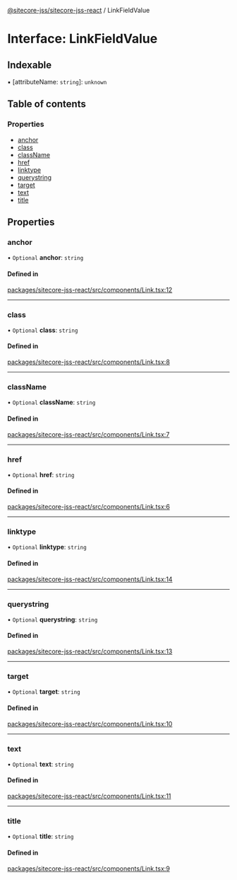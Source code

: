 [@sitecore-jss/sitecore-jss-react](../README.md) / LinkFieldValue

# Interface: LinkFieldValue

## Indexable

▪ [attributeName: `string`]: `unknown`

## Table of contents

### Properties

- [anchor](LinkFieldValue.md#anchor)
- [class](LinkFieldValue.md#class)
- [className](LinkFieldValue.md#classname)
- [href](LinkFieldValue.md#href)
- [linktype](LinkFieldValue.md#linktype)
- [querystring](LinkFieldValue.md#querystring)
- [target](LinkFieldValue.md#target)
- [text](LinkFieldValue.md#text)
- [title](LinkFieldValue.md#title)

## Properties

### anchor

• `Optional` **anchor**: `string`

#### Defined in

[packages/sitecore-jss-react/src/components/Link.tsx:12](https://github.com/Sitecore/jss/blob/139f50a01/packages/sitecore-jss-react/src/components/Link.tsx#L12)

___

### class

• `Optional` **class**: `string`

#### Defined in

[packages/sitecore-jss-react/src/components/Link.tsx:8](https://github.com/Sitecore/jss/blob/139f50a01/packages/sitecore-jss-react/src/components/Link.tsx#L8)

___

### className

• `Optional` **className**: `string`

#### Defined in

[packages/sitecore-jss-react/src/components/Link.tsx:7](https://github.com/Sitecore/jss/blob/139f50a01/packages/sitecore-jss-react/src/components/Link.tsx#L7)

___

### href

• `Optional` **href**: `string`

#### Defined in

[packages/sitecore-jss-react/src/components/Link.tsx:6](https://github.com/Sitecore/jss/blob/139f50a01/packages/sitecore-jss-react/src/components/Link.tsx#L6)

___

### linktype

• `Optional` **linktype**: `string`

#### Defined in

[packages/sitecore-jss-react/src/components/Link.tsx:14](https://github.com/Sitecore/jss/blob/139f50a01/packages/sitecore-jss-react/src/components/Link.tsx#L14)

___

### querystring

• `Optional` **querystring**: `string`

#### Defined in

[packages/sitecore-jss-react/src/components/Link.tsx:13](https://github.com/Sitecore/jss/blob/139f50a01/packages/sitecore-jss-react/src/components/Link.tsx#L13)

___

### target

• `Optional` **target**: `string`

#### Defined in

[packages/sitecore-jss-react/src/components/Link.tsx:10](https://github.com/Sitecore/jss/blob/139f50a01/packages/sitecore-jss-react/src/components/Link.tsx#L10)

___

### text

• `Optional` **text**: `string`

#### Defined in

[packages/sitecore-jss-react/src/components/Link.tsx:11](https://github.com/Sitecore/jss/blob/139f50a01/packages/sitecore-jss-react/src/components/Link.tsx#L11)

___

### title

• `Optional` **title**: `string`

#### Defined in

[packages/sitecore-jss-react/src/components/Link.tsx:9](https://github.com/Sitecore/jss/blob/139f50a01/packages/sitecore-jss-react/src/components/Link.tsx#L9)
